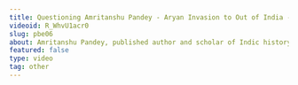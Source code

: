 ```yaml
---
title: Questioning Amritanshu Pandey - Aryan Invasion to Out of India - The Academic Journey
videoid: R_WhvU1acr0
slug: pbe06
about: Amritanshu Pandey, published author and scholar of Indic history, walks us through the beginnings of Aryan Invasion Theory, its sociological and political impact, and pivoting to the Out of India theory. We discuss the scholars involved, dissect the archeological and genetic evidences as superimposed upon the core theory of comparative linguistics.
featured: false
type: video
tag: other
---
```

